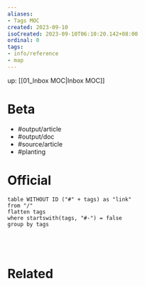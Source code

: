 ```yaml
---
aliases: 
- Tags MOC
created: 2023-09-10
isoCreated: 2023-09-10T06:10:20.142+08:00
ordinal: 0
tags: 
- info/reference
- map
---
```

up: [[01_Inbox MOC|Inbox MOC]]

# Beta
- #output/article
- #output/doc
- #source/article
- #planting


# Official

```dataview
table WITHOUT ID ("#" + tags) as "link"
from "/"
flatten tags
where startswith(tags, "#-") = false
group by tags
```

<br />
<br />



# Related






